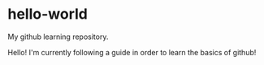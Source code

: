 # hello-world
My github learning repository.

Hello! I'm currently following a guide in order to learn the basics of github!
